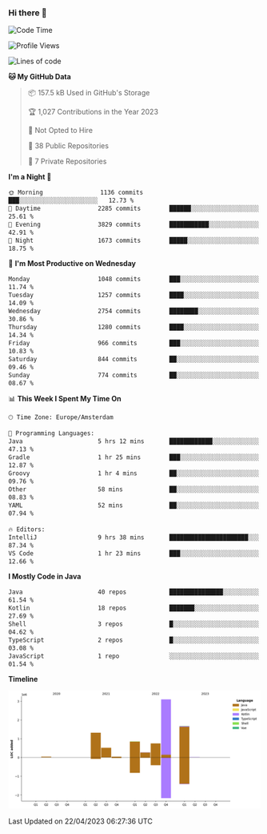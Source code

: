 ### Hi there 👋


<!--START_SECTION:waka-->
![Code Time](http://img.shields.io/badge/Code%20Time-3%2C173%20hrs%2040%20mins-blue)

![Profile Views](http://img.shields.io/badge/Profile%20Views-0-blue)

![Lines of code](https://img.shields.io/badge/From%20Hello%20World%20I%27ve%20Written-8.5%20million%20lines%20of%20code-blue)

**🐱 My GitHub Data** 

> 📦 157.5 kB Used in GitHub's Storage 
 > 
> 🏆 1,027 Contributions in the Year 2023
 > 
> 🚫 Not Opted to Hire
 > 
> 📜 38 Public Repositories 
 > 
> 🔑 7 Private Repositories 
 > 
**I'm a Night 🦉** 

```text
🌞 Morning                1136 commits        ███░░░░░░░░░░░░░░░░░░░░░░   12.73 % 
🌆 Daytime                2285 commits        ██████░░░░░░░░░░░░░░░░░░░   25.61 % 
🌃 Evening                3829 commits        ███████████░░░░░░░░░░░░░░   42.91 % 
🌙 Night                  1673 commits        █████░░░░░░░░░░░░░░░░░░░░   18.75 % 
```
📅 **I'm Most Productive on Wednesday** 

```text
Monday                   1048 commits        ███░░░░░░░░░░░░░░░░░░░░░░   11.74 % 
Tuesday                  1257 commits        ████░░░░░░░░░░░░░░░░░░░░░   14.09 % 
Wednesday                2754 commits        ████████░░░░░░░░░░░░░░░░░   30.86 % 
Thursday                 1280 commits        ████░░░░░░░░░░░░░░░░░░░░░   14.34 % 
Friday                   966 commits         ███░░░░░░░░░░░░░░░░░░░░░░   10.83 % 
Saturday                 844 commits         ██░░░░░░░░░░░░░░░░░░░░░░░   09.46 % 
Sunday                   774 commits         ██░░░░░░░░░░░░░░░░░░░░░░░   08.67 % 
```


📊 **This Week I Spent My Time On** 

```text
🕑︎ Time Zone: Europe/Amsterdam

💬 Programming Languages: 
Java                     5 hrs 12 mins       ████████████░░░░░░░░░░░░░   47.13 % 
Gradle                   1 hr 25 mins        ███░░░░░░░░░░░░░░░░░░░░░░   12.87 % 
Groovy                   1 hr 4 mins         ██░░░░░░░░░░░░░░░░░░░░░░░   09.76 % 
Other                    58 mins             ██░░░░░░░░░░░░░░░░░░░░░░░   08.83 % 
YAML                     52 mins             ██░░░░░░░░░░░░░░░░░░░░░░░   07.94 % 

🔥 Editors: 
IntelliJ                 9 hrs 38 mins       ██████████████████████░░░   87.34 % 
VS Code                  1 hr 23 mins        ███░░░░░░░░░░░░░░░░░░░░░░   12.66 % 
```

**I Mostly Code in Java** 

```text
Java                     40 repos            ███████████████░░░░░░░░░░   61.54 % 
Kotlin                   18 repos            ███████░░░░░░░░░░░░░░░░░░   27.69 % 
Shell                    3 repos             █░░░░░░░░░░░░░░░░░░░░░░░░   04.62 % 
TypeScript               2 repos             █░░░░░░░░░░░░░░░░░░░░░░░░   03.08 % 
JavaScript               1 repo              ░░░░░░░░░░░░░░░░░░░░░░░░░   01.54 % 
```



**Timeline**

![Lines of Code chart](https://raw.githubusercontent.com/powercasgamer/powercasgamer/master/assets/bar_graph.png)


 Last Updated on 22/04/2023 06:27:36 UTC
<!--END_SECTION:waka-->
